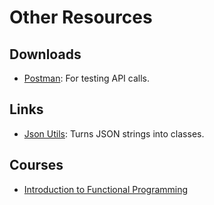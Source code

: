 # Other Resources

## Downloads

* [Postman](https://www.getpostman.com/): For testing API calls.

## Links

* [Json Utils](http://jsonutils.com/): Turns JSON strings into classes.

## Courses

* [Introduction to Functional Programming](https://courses.edx.org/courses/course-v1:DelftX+FP101x+3T2015/course/)